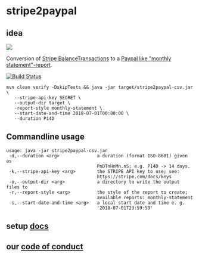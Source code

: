 # stripe2paypal

## idea
<img src="http://yuml.me/diagram/nofunky/usecase/[User]-(Paypal),[User]-(STRIPE),(Paypal)>(monthly statement report),(STRIPE)-(stripe2paypal), (stripe2paypal)>(monthly statement report),(monthly statement report)<(unified post processing).svg"/>

Conversion of [Stripe BalanceTransactions](https://stripe.com/docs/api#balance) to a [Paypal like "monthly statement"-report](https://www.paypalobjects.com/webstatic/en_US/developer/docs/pdf/PP_GenMonthlyStatementReport.pdf).

[![Build Status](https://travis-ci.org/baloise/stripe2paypal.svg?branch=master)](https://travis-ci.org/baloise/stripe2paypal)

```
mvn clean verify -DskipTests && java -jar target/stripe2paypal-csv.jar \
   --stripe-api-key SECRET \
   --output-dir target \
   -report-style monthly-statement \
   --start-date-and-time 2018-07-01T00:00:00 \
   --duration P14D
```

## Commandline usage

```
usage: java -jar stripe2paypal-csv.jar
 -d,--duration <arg>              a duration (format ISO-8601) given as
                                  PnDTnHnMn.nS; e.g. P14D -> 14 days.
 -k,--stripe-api-key <arg>        the STRIPE API key to use; see:
                                  https://stripe.com/docs/keys
 -o,--output-dir <arg>            a directory to write the output files to
 -r,--report-style <arg>          the style of the report to create;
                                  available reports: monthly-statement
 -s,--start-date-and-time <arg>   a local start date and time e. g.
                                  '2018-07-01T23:59:59'
```

## setup [docs](docs/index.md)

## our [code of conduct](https://baloise.github.io/open-source/docs/md/guides/governance.html#code-of-conduct)
